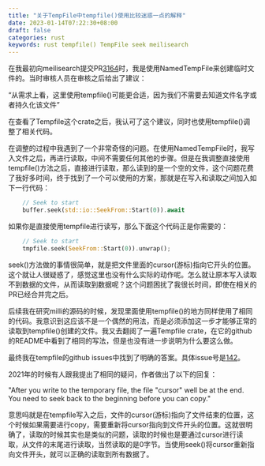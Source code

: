 ```yaml
---
title: "关于TempFile中tempfile()使用比较迷惑一点的解释"
date: 2023-01-14T07:22:30+08:00
draft: false
categories: rust
keywords: rust tempfile() TempFile seek meilisearch
---
```


在我最初向meilisearch提交PR[3164](https://github.com/meilisearch/meilisearch/pull/3164)时，我是使用NamedTempFile来创建临时文件的。当时审核人员在审核之后给出了建议：

“从需求上看，这里使用tempfile()可能更合适，因为我们不需要去知道文件名字或者持久化该文件”

在查看了Tempfile这个crate之后，我认可了这个建议，同时也使用tempfile()调整了相关代码。

在调整的过程中我遇到了一个非常奇怪的问题。在使用NamedTempFile时，我写入文件之后，再进行读取，中间不需要任何其他的步骤。但是在我调整直接使用tempfile()方法之后，直接进行读取，那么读到的是一个空的文件，这个问题花费了我好多时间，终于找到了一个可以使用的方案，那就是在写入和读取之间加入如下一行代码：

``` rust
    // Seek to start
    buffer.seek(std::io::SeekFrom::Start(0)).await
```

如果你是直接使用tempfile进行读写，那么下面这个代码正是你需要的：

``` rust
    // Seek to start
    tmpfile.seek(SeekFrom::Start(0)).unwrap();
```

seek()方法做的事情很简单，就是把文件里面的cursor(游标)指向它开头的位置。这个就让人很疑惑了，感觉这里也没有什么实际的动作呢。怎么就让原本写入读取不到数据的文件，从而读取到数据呢？这个问题困扰了我很长时间，即使在相关的PR已经合并完之后。

后续我在研究milli的源码的时候，发现里面使用tempfile()的地方同样使用了相同的代码。我意识到这应该不是一个偶然的用法，而是必须添加这一步才能够正常的读取到tempfile()创建的文件。我又去翻阅了一遍Tempfile crate，在它的github的README中看到了相同的写法，但是也没有进一步说明为什么要这么做。

最终我在tempfile的github issues中找到了明确的答案。具体issue号是[142](https://github.com/Stebalien/tempfile/issues/142)。

2021年的时候有人跟我提出了相同的疑问，作者做出了以下的回复：

"After you write to the temporary file, the file "cursor" well be at the end. You need to seek back to the beginning before you can copy."

意思吗就是在tempfile写入之后，文件的cursor(游标)指向了文件结束的位置，这个时候如果需要进行copy，需要重新将cursor指向到文件开头的位置。这就很明确了，读取的时候其实也是类似的问题，读取的时候也是要通过cursor进行读取，从文件的末尾进行读取，当然读取的是0字节。当使用seek()将cursor重新指向文件开头，就可以正确的读取到所有数据了。
